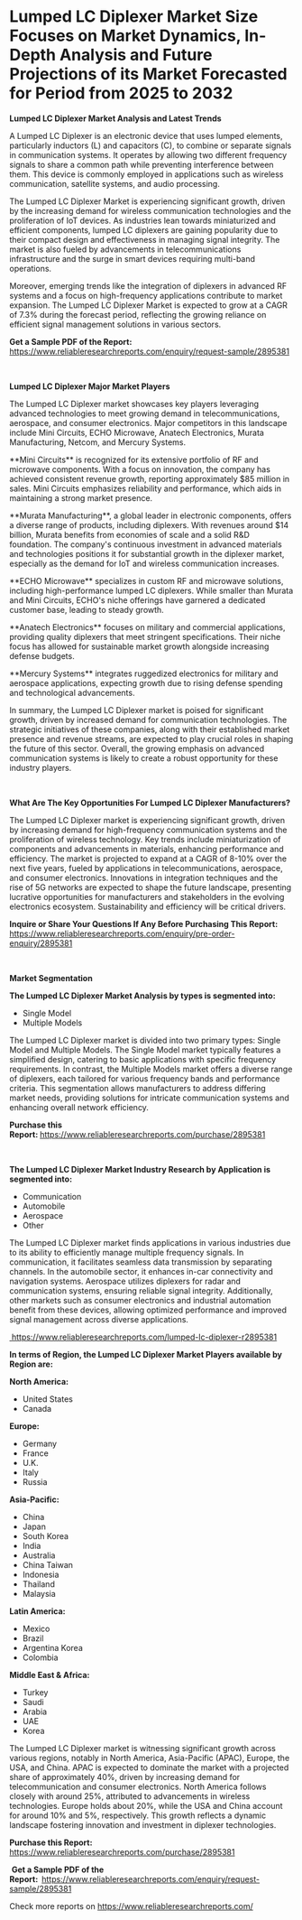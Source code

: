 <p><h1>Lumped LC Diplexer Market Size Focuses on Market Dynamics, In-Depth Analysis and Future Projections of its Market Forecasted for Period from 2025 to 2032</h1></p><p><strong>Lumped LC Diplexer Market Analysis and Latest Trends</strong></p>
<p><p>A Lumped LC Diplexer is an electronic device that uses lumped elements, particularly inductors (L) and capacitors (C), to combine or separate signals in communication systems. It operates by allowing two different frequency signals to share a common path while preventing interference between them. This device is commonly employed in applications such as wireless communication, satellite systems, and audio processing.</p><p>The Lumped LC Diplexer Market is experiencing significant growth, driven by the increasing demand for wireless communication technologies and the proliferation of IoT devices. As industries lean towards miniaturized and efficient components, lumped LC diplexers are gaining popularity due to their compact design and effectiveness in managing signal integrity. The market is also fueled by advancements in telecommunications infrastructure and the surge in smart devices requiring multi-band operations.</p><p>Moreover, emerging trends like the integration of diplexers in advanced RF systems and a focus on high-frequency applications contribute to market expansion. The Lumped LC Diplexer Market is expected to grow at a CAGR of 7.3% during the forecast period, reflecting the growing reliance on efficient signal management solutions in various sectors.</p></p>
<p><strong>Get a Sample PDF of the Report:&nbsp;</strong> <a href="https://www.reliableresearchreports.com/enquiry/request-sample/2895381?utm_campaign=2665&utm_medium=2&utm_source=Github&utm_content=ia&utm_term=15032025&utm_id=lumped-lc-diplexer">https://www.reliableresearchreports.com/enquiry/request-sample/2895381</a></p>
<p>&nbsp;</p>
<p><strong>Lumped LC Diplexer Major Market Players</strong></p>
<p><p>The Lumped LC Diplexer market showcases key players leveraging advanced technologies to meet growing demand in telecommunications, aerospace, and consumer electronics. Major competitors in this landscape include Mini Circuits, ECHO Microwave, Anatech Electronics, Murata Manufacturing, Netcom, and Mercury Systems.</p><p>**Mini Circuits** is recognized for its extensive portfolio of RF and microwave components. With a focus on innovation, the company has achieved consistent revenue growth, reporting approximately $85 million in sales. Mini Circuits emphasizes reliability and performance, which aids in maintaining a strong market presence.</p><p>**Murata Manufacturing**, a global leader in electronic components, offers a diverse range of products, including diplexers. With revenues around $14 billion, Murata benefits from economies of scale and a solid R&D foundation. The company's continuous investment in advanced materials and technologies positions it for substantial growth in the diplexer market, especially as the demand for IoT and wireless communication increases.</p><p>**ECHO Microwave** specializes in custom RF and microwave solutions, including high-performance lumped LC diplexers. While smaller than Murata and Mini Circuits, ECHO's niche offerings have garnered a dedicated customer base, leading to steady growth.</p><p>**Anatech Electronics** focuses on military and commercial applications, providing quality diplexers that meet stringent specifications. Their niche focus has allowed for sustainable market growth alongside increasing defense budgets.</p><p>**Mercury Systems** integrates ruggedized electronics for military and aerospace applications, expecting growth due to rising defense spending and technological advancements. </p><p>In summary, the Lumped LC Diplexer market is poised for significant growth, driven by increased demand for communication technologies. The strategic initiatives of these companies, along with their established market presence and revenue streams, are expected to play crucial roles in shaping the future of this sector. Overall, the growing emphasis on advanced communication systems is likely to create a robust opportunity for these industry players.</p></p>
<p>&nbsp;</p>
<p><strong>What Are The Key Opportunities For Lumped LC Diplexer Manufacturers?</strong></p>
<p><p>The Lumped LC Diplexer market is experiencing significant growth, driven by increasing demand for high-frequency communication systems and the proliferation of wireless technology. Key trends include miniaturization of components and advancements in materials, enhancing performance and efficiency. The market is projected to expand at a CAGR of 8-10% over the next five years, fueled by applications in telecommunications, aerospace, and consumer electronics. Innovations in integration techniques and the rise of 5G networks are expected to shape the future landscape, presenting lucrative opportunities for manufacturers and stakeholders in the evolving electronics ecosystem. Sustainability and efficiency will be critical drivers.</p></p>
<p><strong>Inquire or Share Your Questions If Any Before Purchasing This Report:</strong> <a href="https://www.reliableresearchreports.com/enquiry/pre-order-enquiry/2895381?utm_campaign=2665&utm_medium=2&utm_source=Github&utm_content=ia&utm_term=15032025&utm_id=lumped-lc-diplexer">https://www.reliableresearchreports.com/enquiry/pre-order-enquiry/2895381</a></p>
<p>&nbsp;</p>
<p><strong>Market Segmentation</strong></p>
<p><strong>The Lumped LC Diplexer Market Analysis by types is segmented into:</strong></p>
<p><ul><li>Single Model</li><li>Multiple Models</li></ul></p>
<p><p>The Lumped LC Diplexer market is divided into two primary types: Single Model and Multiple Models. The Single Model market typically features a simplified design, catering to basic applications with specific frequency requirements. In contrast, the Multiple Models market offers a diverse range of diplexers, each tailored for various frequency bands and performance criteria. This segmentation allows manufacturers to address differing market needs, providing solutions for intricate communication systems and enhancing overall network efficiency.</p></p>
<p><strong>Purchase this Report:&nbsp;</strong><a href="https://www.reliableresearchreports.com/purchase/2895381?utm_campaign=2665&utm_medium=2&utm_source=Github&utm_content=ia&utm_term=15032025&utm_id=lumped-lc-diplexer">https://www.reliableresearchreports.com/purchase/2895381</a></p>
<p>&nbsp;</p>
<p><strong>The Lumped LC Diplexer Market Industry Research by Application is segmented into:</strong></p>
<p><ul><li>Communication</li><li>Automobile</li><li>Aerospace</li><li>Other</li></ul></p>
<p><p>The Lumped LC Diplexer market finds applications in various industries due to its ability to efficiently manage multiple frequency signals. In communication, it facilitates seamless data transmission by separating channels. In the automobile sector, it enhances in-car connectivity and navigation systems. Aerospace utilizes diplexers for radar and communication systems, ensuring reliable signal integrity. Additionally, other markets such as consumer electronics and industrial automation benefit from these devices, allowing optimized performance and improved signal management across diverse applications.</p></p>
<p><a href="https://www.reliableresearchreports.com/lumped-lc-diplexer-r2895381?utm_campaign=2665&utm_medium=2&utm_source=Github&utm_content=ia&utm_term=15032025&utm_id=lumped-lc-diplexer">&nbsp;https://www.reliableresearchreports.com/lumped-lc-diplexer-r2895381</a></p>
<p><strong>In terms of Region, the Lumped LC Diplexer Market Players available by Region are:</strong></p>
<p>
    <p> <strong> North America: </strong>
        <ul>
            <li>United States</li>
            <li>Canada</li>
        </ul>
        </p> 
    <p> <strong> Europe: </strong>
        <ul>
            <li>Germany</li>
            <li>France</li>
            <li>U.K.</li>
            <li>Italy</li>
            <li>Russia</li>
        </ul>
        </p> 
    <p> <strong> Asia-Pacific: </strong>
        <ul>
            <li>China</li>
            <li>Japan</li>
            <li>South Korea</li>
            <li>India</li>
            <li>Australia</li>
            <li>China Taiwan</li>
            <li>Indonesia</li>
            <li>Thailand</li>
            <li>Malaysia</li>
        </ul>
        </p> 
    <p> <strong> Latin America: </strong>
        <ul>
            <li>Mexico</li>
            <li>Brazil</li>
            <li>Argentina Korea</li>
            <li>Colombia</li>
        </ul>
        </p> 
    <p> <strong> Middle East & Africa: </strong>
        <ul>
            <li>Turkey</li>
            <li>Saudi</li>
            <li>Arabia</li>
            <li>UAE</li>
            <li>Korea</li>
        </ul>
    </p>
    </p>
<p><p>The Lumped LC Diplexer market is witnessing significant growth across various regions, notably in North America, Asia-Pacific (APAC), Europe, the USA, and China. APAC is expected to dominate the market with a projected share of approximately 40%, driven by increasing demand for telecommunication and consumer electronics. North America follows closely with around 25%, attributed to advancements in wireless technologies. Europe holds about 20%, while the USA and China account for around 10% and 5%, respectively. This growth reflects a dynamic landscape fostering innovation and investment in diplexer technologies.</p></p>
<p><strong>Purchase this Report: </strong><a href="https://www.reliableresearchreports.com/purchase/2895381?utm_campaign=2665&utm_medium=2&utm_source=Github&utm_content=ia&utm_term=15032025&utm_id=lumped-lc-diplexer">https://www.reliableresearchreports.com/purchase/2895381</a></p>
<p>&nbsp;<strong>Get a Sample PDF of the Report:&nbsp;&nbsp;</strong><a href="https://www.reliableresearchreports.com/enquiry/request-sample/2895381?utm_campaign=2665&utm_medium=2&utm_source=Github&utm_content=ia&utm_term=15032025&utm_id=lumped-lc-diplexer">https://www.reliableresearchreports.com/enquiry/request-sample/2895381</a></p>
<p><strong></strong></p>
<p>Check more reports on <a href="https://www.reliableresearchreports.com/?utm_campaign=2665&utm_medium=2&utm_source=Github&utm_content=ia&utm_term=15032025&utm_id=lumped-lc-diplexer">https://www.reliableresearchreports.com/</a></p>